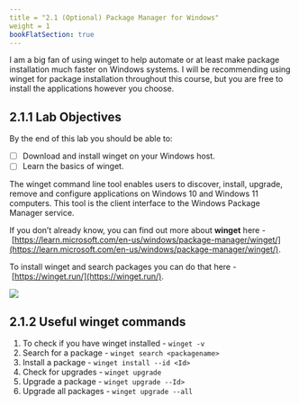 ```yaml
---
title = "2.1 (Optional) Package Manager for Windows"
weight = 1
bookFlatSection: true
---
```

I am a big fan of using winget to help automate or at least make package installation much faster on Windows systems. I will be recommending using winget for package installation throughout this course, but you are free to install the applications however you choose.

## 2.1.1 Lab Objectives

By the end of this lab you should be able to:
- [ ] Download and install winget on your Windows host.
- [ ] Learn the basics of winget.

The winget command line tool enables users to discover, install, upgrade, remove and configure applications on Windows 10 and Windows 11 computers. This tool is the client interface to the Windows Package Manager service. 

If you don’t already know, you can find out more about **winget** here - [https://learn.microsoft.com/en-us/windows/package-manager/winget/](https://learn.microsoft.com/en-us/windows/package-manager/winget/).

To install winget and search packages you can do that here - [https://winget.run/](https://winget.run/).

![](<../images/Pasted image 20230828160829.png>)

## 2.1.2 Useful winget commands

1. To check if you have winget installed - `winget -v`
2. Search for a package - `winget search <packagename>`
3. Install a package - `winget install --id <Id>`
4. Check for upgrades - `winget upgrade`
5. Upgrade a package - `winget upgrade --Id>`
6. Upgrade all packages - `winget upgrade --all`